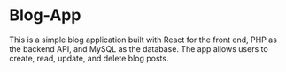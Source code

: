 # Blog-App
This is a simple blog application built with React for the front end, PHP as the backend API, and MySQL as the database. The app allows users to create, read, update, and delete blog posts.

